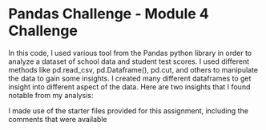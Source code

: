 # Pandas Challenge - Module 4 Challenge

In this code, I used various tool from the Pandas python library in order to analyze a dataset of school data and student test scores. I used different methods like pd.read_csv, pd.Dataframe(), pd.cut, and others to manipulate the data to gain some insights. I created many different dataframes to get insight into different aspect of the data. Here are two insights that I found notable from my analysis:

I made use of the starter files provided for this assignment, including the comments that were available
